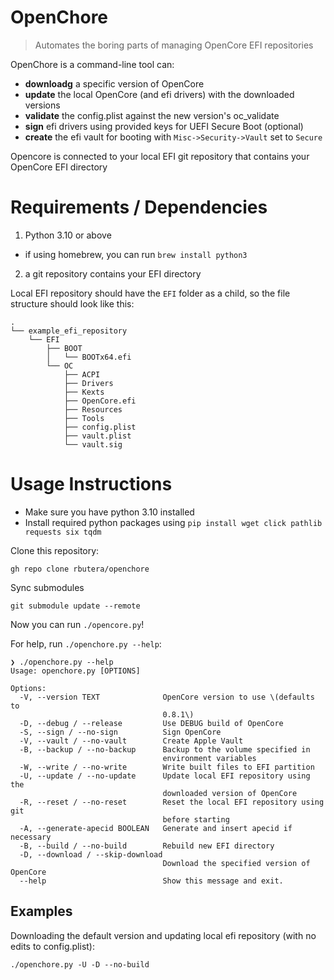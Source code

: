 # OpenChore

> Automates the boring parts of managing OpenCore EFI repositories

OpenChore is a command-line tool can:

- **downloadg** a specific version of OpenCore
- **update** the local OpenCore (and efi drivers) with the downloaded versions
- **validate** the config.plist against the new version's oc_validate
- **sign** efi drivers using provided keys for UEFI Secure Boot (optional)
- **create** the efi vault for booting with `Misc->Security->Vault` set to `Secure`

Opencore is connected to your local EFI git repository that contains your OpenCore EFI directory

# Requirements / Dependencies

1. Python 3.10 or above

- if using homebrew, you can run `brew install python3`

2. a git repository contains your EFI directory

Local EFI repository should have the `EFI` folder as a child, so the file structure should look like this:

```
.
└── example_efi_repository
    └── EFI
        ├── BOOT
        │   └── BOOTx64.efi
        └── OC
            ├── ACPI
            ├── Drivers
            ├── Kexts
            ├── OpenCore.efi
            ├── Resources
            ├── Tools
            ├── config.plist
            ├── vault.plist
            └── vault.sig
```

# Usage Instructions

- Make sure you have python 3.10 installed
- Install required python packages using `pip install wget click pathlib requests six tqdm`

Clone this repository:

```shell
gh repo clone rbutera/openchore
```

Sync submodules

```shell
git submodule update --remote
```

Now you can run `./opencore.py`!

For help, run `./openchore.py --help`:

```
❯ ./openchore.py --help
Usage: openchore.py [OPTIONS]

Options:
  -V, --version TEXT              OpenCore version to use \(defaults to
                                  0.8.1\)
  -D, --debug / --release         Use DEBUG build of OpenCore
  -S, --sign / --no-sign          Sign OpenCore
  -V, --vault / --no-vault        Create Apple Vault
  -B, --backup / --no-backup      Backup to the volume specified in
                                  environment variables
  -W, --write / --no-write        Write built files to EFI partition
  -U, --update / --no-update      Update local EFI repository using the
                                  downloaded version of OpenCore
  -R, --reset / --no-reset        Reset the local EFI repository using git
                                  before starting
  -A, --generate-apecid BOOLEAN   Generate and insert apecid if necessary
  -B, --build / --no-build        Rebuild new EFI directory
  -D, --download / --skip-download
                                  Download the specified version of OpenCore
  --help                          Show this message and exit.
```

## Examples

Downloading the default version and updating local efi repository (with no edits to config.plist):

```shell
./openchore.py -U -D --no-build
```
